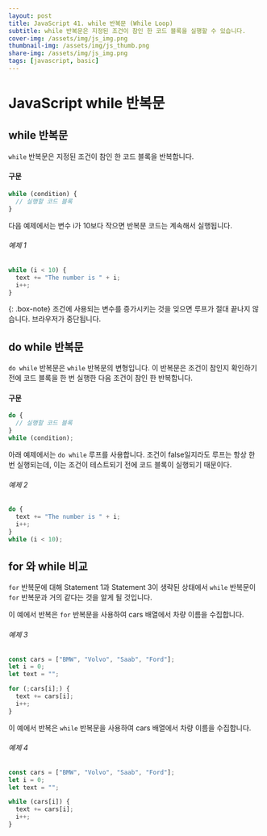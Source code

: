 ```yaml
---
layout: post
title: JavaScript 41. while 반복문 (While Loop)
subtitle: while 반복문은 지정된 조건이 참인 한 코드 블록을 실행할 수 있습니다.
cover-img: /assets/img/js_img.png
thumbnail-img: /assets/img/js_thumb.png
share-img: /assets/img/js_img.png
tags: [javascript, basic]
---
```


# JavaScript while 반복문

## while 반복문

```while``` 반복문은 지정된 조건이 참인 한 코드 블록을 반복합니다.

#### 구문

```javascript
while (condition) {
  // 실행할 코드 블록
}
```

다음 예제에서는 변수 i가 10보다 작으면 반복문 코드는 계속해서 실행됩니다.

###### 예제 1

```javascript
while (i < 10) {
  text += "The number is " + i;
  i++;
}
```

{: .box-note}
조건에 사용되는 변수를 증가시키는 것을 잊으면 루프가 절대 끝나지 않습니다. 브라우저가 중단됩니다.

## do while 반복문

```do while``` 반복문은 ```while``` 반복문의 변형입니다. 이 반복문은 조건이 참인지 확인하기 전에 코드 블록을 한 번 실행한 다음 조건이 참인 한 반복합니다.

#### 구문

```javascript
do {
  // 실행할 코드 블록
}
while (condition);
```

아래 예제에서는 ```do while``` 루프를 사용합니다. 조건이 false일지라도 루프는 항상 한 번 실행되는데, 이는 조건이 테스트되기 전에 코드 블록이 실행되기 때문이다.

###### 예제 2

```javascript
do {
  text += "The number is " + i;
  i++;
}
while (i < 10);
```

## for 와 while 비교

```for``` 반복문에 대해 Statement 1과 Statement 3이 생략된 상태에서 ```while``` 반복문이 ```for``` 반복문과 거의 같다는 것을 알게 될 것입니다.

이 예에서 반복은 ```for``` 반복문을 사용하여 cars 배열에서 차량 이름을 수집합니다.

###### 예제 3

```javascript
const cars = ["BMW", "Volvo", "Saab", "Ford"];
let i = 0;
let text = "";

for (;cars[i];) {
  text += cars[i];
  i++;
}
```

이 예에서 반복은 ```while``` 반복문을 사용하여 cars 배열에서 차량 이름을 수집합니다.

###### 예제 4

```javascript
const cars = ["BMW", "Volvo", "Saab", "Ford"];
let i = 0;
let text = "";

while (cars[i]) {
  text += cars[i];
  i++;
}
```
